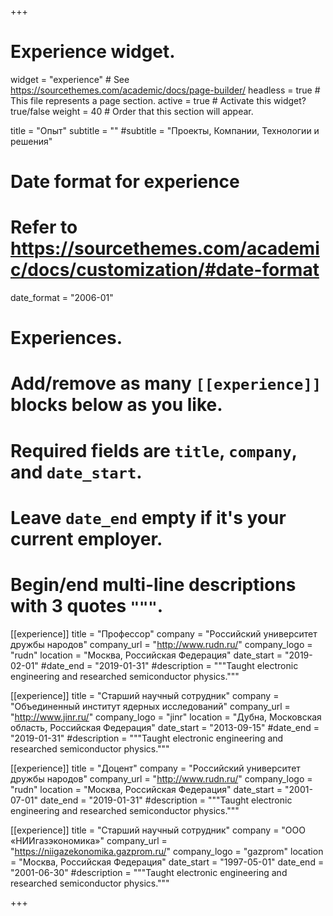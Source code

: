 +++
# Experience widget.
widget = "experience"  # See https://sourcethemes.com/academic/docs/page-builder/
headless = true  # This file represents a page section.
active = true  # Activate this widget? true/false
weight = 40  # Order that this section will appear.

title = "Опыт"
subtitle = ""
#subtitle = "Проекты, Компании, Технологии и решения"

# Date format for experience
#   Refer to https://sourcethemes.com/academic/docs/customization/#date-format
date_format = "2006-01"

# Experiences.
#   Add/remove as many `[[experience]]` blocks below as you like.
#   Required fields are `title`, `company`, and `date_start`.
#   Leave `date_end` empty if it's your current employer.
#   Begin/end multi-line descriptions with 3 quotes `"""`.

[[experience]]
  title = "Профессор"
  company = "Российский университет дружбы народов"
  company_url = "http://www.rudn.ru/"
  company_logo = "rudn"
  location = "Москва, Российская Федерация"
  date_start = "2019-02-01"
  #date_end = "2019-01-31"
  #description = """Taught electronic engineering and researched semiconductor physics."""

[[experience]]
  title = "Старший научный сотрудник"
  company = "Объединенный институт ядерных исследований"
  company_url = "http://www.jinr.ru/"
  company_logo = "jinr"
  location = "Дубна, Московская область, Российская Федерация"
  date_start = "2013-09-15"
  #date_end = "2019-01-31"
  #description = """Taught electronic engineering and researched semiconductor physics."""

[[experience]]
  title = "Доцент"
  company = "Российский университет дружбы народов"
  company_url = "http://www.rudn.ru/"
  company_logo = "rudn"
  location = "Москва, Российская Федерация"
  date_start = "2001-07-01"
  date_end = "2019-01-31"
  #description = """Taught electronic engineering and researched semiconductor physics."""

[[experience]]
  title = "Старший научный сотрудник"
  company = "ООО «НИИгазэкономика»"
  company_url = "https://niigazekonomika.gazprom.ru/"
  company_logo = "gazprom"
  location = "Москва, Российская Федерация"
  date_start = "1997-05-01"
  date_end = "2001-06-30"
  #description = """Taught electronic engineering and researched semiconductor physics."""

+++

